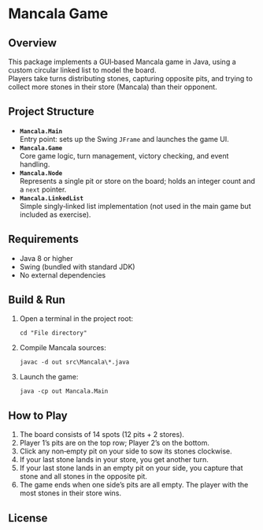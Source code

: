 # Mancala Game

## Overview

This package implements a GUI‑based Mancala game in Java, using a custom circular linked list to model the board.  
Players take turns distributing stones, capturing opposite pits, and trying to collect more stones in their store (Mancala) than their opponent.

## Project Structure

- **`Mancala.Main`**  
  Entry point: sets up the Swing `JFrame` and launches the game UI.
- **`Mancala.Game`**  
  Core game logic, turn management, victory checking, and event handling.
- **`Mancala.Node`**  
  Represents a single pit or store on the board; holds an integer count and a `next` pointer.
- **`Mancala.LinkedList`**  
  Simple singly‑linked list implementation (not used in the main game but included as exercise).

## Requirements

- Java 8 or higher
- Swing (bundled with standard JDK)
- No external dependencies

## Build & Run

1. Open a terminal in the project root:

   ```shell
   cd "File directory"
   ```

2. Compile Mancala sources:

   ```shell
   javac -d out src\Mancala\*.java
   ```

3. Launch the game:

   ```shell
   java -cp out Mancala.Main
   ```

## How to Play

1. The board consists of 14 spots (12 pits + 2 stores).
2. Player 1’s pits are on the top row; Player 2’s on the bottom.
3. Click any non‑empty pit on your side to sow its stones clockwise.
4. If your last stone lands in your store, you get another turn.
5. If your last stone lands in an empty pit on your side, you capture that stone and all stones in the opposite pit.
6. The game ends when one side’s pits are all empty. The player with the most stones in their store wins.

## License
